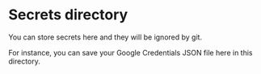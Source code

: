 # Secrets directory

You can store secrets here and they will be ignored by git.

For instance, you can save your Google Credentials JSON file here in this directory.
